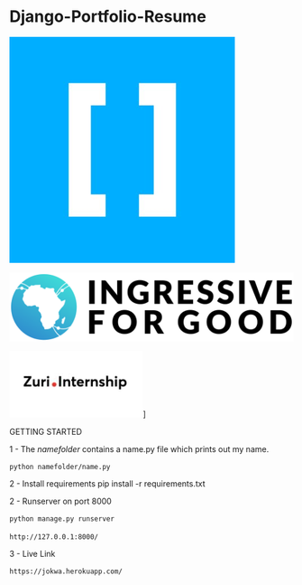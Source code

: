 # Django-Portfolio-Resume

![Hng](./static/img/hng.jpg)

![I4G](./static/img/I4G.png)

![zuri](./static/img/zuri.jpg)]



GETTING STARTED

1 - The *namefolder* contains a name.py file which prints out my name. 

    python namefolder/name.py

2 - Install requirements
  pip install -r requirements.txt

2 - Runserver on port 8000

    python manage.py runserver
    
    http://127.0.0.1:8000/
    

3 - Live Link

    https://jokwa.herokuapp.com/

    
